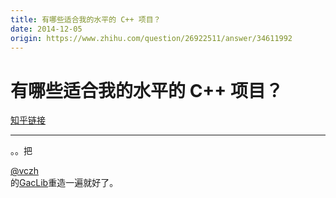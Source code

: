```yaml
---
title: 有哪些适合我的水平的 C++ 项目？
date: 2014-12-05
origin: https://www.zhihu.com/question/26922511/answer/34611992
---
```

# 有哪些适合我的水平的 C++ 项目？

[知乎链接](https://www.zhihu.com/question/26922511/answer/34611992)

---------

<span class="RichText ztext CopyrightRichText-richText" itemprop="text">。。把 <span><span class="UserLink"><div class="Popover"><div id="Popover10-toggle" aria-haspopup="true" aria-expanded="false" aria-owns="Popover10-content"><a class="UserLink-link" data-za-detail-view-element_name="User" target="_blank" href="//www.zhihu.com/people/0970f947b898ecc0ec035f9126dd4e08">@vczh</a></div></div></span></span> 的<a href="https://link.zhihu.com/?target=http%3A//gaclib.net/" class=" wrap external" target="_blank" rel="nofollow noreferrer" data-za-detail-view-id="1043">GacLib</a>重造一遍就好了。</span>